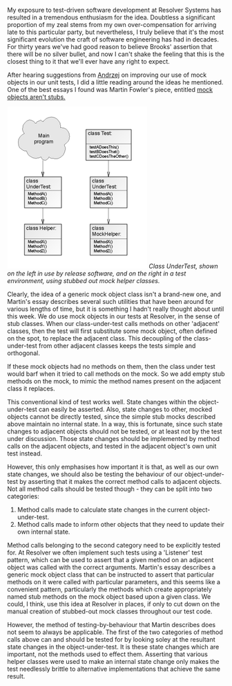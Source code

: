 <!--
.. title: Mocks Aren't (Just) Stubs
.. slug: mocks-arent-just-stubs
.. date: 2007-04-22 21:28:07-05:00
.. tags: testing,software
.. link: 
.. description: 
.. type: text
-->


My exposure to test-driven software development at Resolver Systems has
resulted in a tremendous enthusiasm for the idea. Doubtless a
significant proportion of my zeal stems from my own over-compensation
for arriving late to this particular party, but nevertheless, I truly
believe that it's the most significant evolution the craft of software
engineering has had in decades. For thirty years we've had good reason
to believe Brooks' assertion that there will be no silver bullet, and
now I can't shake the feeling that this is the closest thing to it that
we'll ever have any right to expect.

After hearing suggestions from
[Andrzej](http://andrzejonsoftware.blogspot.com) on improving our use of
mock objects in our unit tests, I did a little reading around the ideas
he mentioned. One of the best essays I found was Martin Fowler's piece,
entitled [mock objects aren't
stubs.](http://www.martinfowler.com/articles/mocksArentStubs.html)

![Mock classes used in unit tests as stubs.](/files/2007/04/mocks-arent-stubs.png)
*Class UnderTest, shown on the left in use by release software, and on the
right in a test environment, using stubbed out mock helper classes.*

Clearly, the idea of a generic mock object class isn't a brand-new one,
and Martin's essay describes several such utilities that have been
around for various lengths of time, but it is something I hadn't really
thought about until this week. We do use mock objects in our tests at
Resolver, in the sense of stub classes. When our class-under-test calls
methods on other 'adjacent' classes, then the test will first substitute
some mock object, often defined on the spot, to replace the adjacent
class. This decoupling of the class-under-test from other adjacent
classes keeps the tests simple and orthogonal.

If these mock objects had no methods on them, then the class under test
would barf when it tried to call methods on the mock. So we add empty
stub methods on the mock, to mimic the method names present on the
adjacent class it replaces.

This conventional kind of test works well. State changes within the
object-under-test can easily be asserted. Also, state changes to other,
mocked objects cannot be directly tested, since the simple stub mocks
described above maintain no internal state. In a way, this is fortunate,
since such state changes to adjacent objects should not be tested, or at
least not by the test under discussion. Those state changes should be
implemented by method calls on the adjacent objects, and tested in the
adjacent object's own unit test instead.

However, this only emphasises how important it is that, as well as our
own state changes, we should also be testing the behaviour of our
object-under-test by asserting that it makes the correct method calls to
adjacent objects. Not all method calls should be tested though - they
can be split into two categories:

1.  Method calls made to calculate state changes in the current
    object-under-test.
2.  Method calls made to inform other objects that they need to update
    their own internal state.

Method calls belonging to the second category need to be explicitly
tested for. At Resolver we often implement such tests using a 'Listener'
test pattern, which can be used to assert that a given method on an
adjacent object was called with the correct arguments. Martin's essay
describes a generic mock object class that can be instructed to assert
that particular methods on it were called with particular parameters,
and this seems like a convenient pattern, particularly the methods which
create appropriately named stub methods on the mock object based upon a
given class. We could, I think, use this idea at Resolver in places, if
only to cut down on the manual creation of stubbed-out mock classes
throughout our test code.

However, the method of testing-by-behaviour that Martin describes does
not seem to always be applicable. The first of the two categories of
method calls above can and should be tested for by looking soley at the
resultant state changes in the object-under-test. It is these state
changes which are important, not the methods used to effect them.
Asserting that various helper classes were used to make an internal
state change only makes the test needlessly brittle to alternative
implementations that achieve the same result.